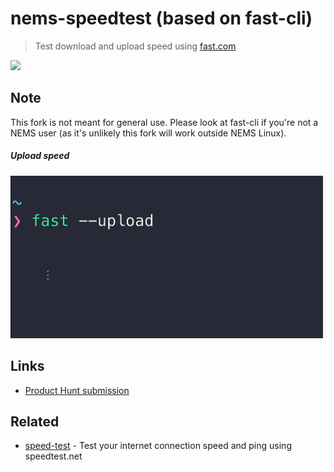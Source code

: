 # nems-speedtest (based on fast-cli)

> Test download and upload speed using [fast.com](https://fast.com)

![](screenshot.gif)


## Note

This fork is not meant for general use. Please look at fast-cli if you're not a NEMS user (as it's unlikely this fork will work outside NEMS Linux).


##### Upload speed

<img src="screenshot-upload.gif" width="500" height="260">

## Links

- [Product Hunt submission](https://www.producthunt.com/posts/fast-cli-2)

## Related

- [speed-test](https://github.com/sindresorhus/speed-test) - Test your internet connection speed and ping using speedtest.net
